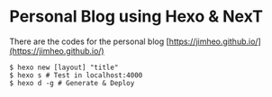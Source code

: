 # Personal Blog using Hexo & NexT

There are the codes for the personal blog
[https://jimheo.github.io/](https://jimheo.github.io/)

```shell
$ hexo new [layout] "title"
$ hexo s # Test in localhost:4000
$ hexo d -g # Generate & Deploy
```
